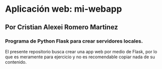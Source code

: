 # Aplicación web: mi-webapp
## Por Cristian Alexei Romero Martinez
### Programa de Python Flask para crear servidores locales.
El presente repositorio busca crear una app web por medio de Flask, por lo que es meramente para ejercicio y no es recomendable copiar nada de su contenido.
